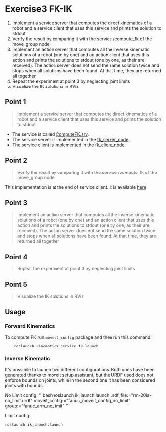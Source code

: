 # Exercise3 FK-IK

1. Implement a service server that computes the direct kinematics of a robot and a service client that uses this service and prints the solution to stdout
2. Verify the result by comparing it with the service /compute_fk of the move_group node
3. Implement an action server that computes all the inverse kinematic solutions of a robot (one by one) and an action client that uses this action and prints the solutions to stdout (one by one, as their are received). The action server does not send the same solution twice and stops when all solutions have been found. At that time, they are returned all together
4. Repeat the experiment at point 3 by neglecting joint limits
5. Visualize the IK solutions in RViz

## Point 1

> Implement a service server that computes the direct kinematics of a robot and a service client that uses this service and prints the solution to stdout

* The service is called [ComputeFK.srv](https://github.com/andrewvali/unisa_robotic/blob/main/ex3_kinematics/src/kinematics_service_msgs/srv/ComputeFK.srv).
* The service server is implemented in the [fk_server_node](https://github.com/andrewvali/unisa_robotic/blob/main/ex3_kinematics/src/kinematics_service/src/fk_server_node/main.cpp)
* The service client is implemented in the [fk_client_node](https://github.com/andrewvali/unisa_robotic/tree/main/ex3_kinematics/src/kinematics_service/src/fk_client_node)

## Point 2

> Verify the result by comparing it with the service /compute_fk of the move_group node

This implementation is at the end of service client. It is available [here](https://github.com/andrewvali/unisa_robotic/tree/main/ex3_kinematics/src/kinematics_service/src/fk_client_node)

## Point 3

> Implement an action server that computes all the inverse kinematic solutions of a robot (one by one) and an action client that uses this action and prints the solutions to stdout (one by one, as their are received). The action server does not send the same solution twice and stops when all solutions have been found. At that time, they are returned all together

## Point 4

> Repeat the experiment at point 3 by neglecting joint limits

## Point 5

> Visualize the IK solutions in RViz

## Usage

### Forward Kinematics

To compute FK run `moveit_config` package and then run this command: 

```bash
    roslaunch kinematics_service fk.launch
```

### Inverse Kinematic

It's possibile to launch two different configurations. Both ones have been generated thanks to moveit setup assistant, but the URDF used does not enforce bounds on joints, while in the second one it has been considered joints with bounds.

No Limit config:
'''bash
roslaunch ik_launch.launch urdf_file:="rm-20ia-no_limit.urdf" moveit_config:="fanuc_moveit_config_no_limit" group:="fanuc_arm_no_limit"
'''

Limit config:

```bash
roslaunch ik_launch.launch
```